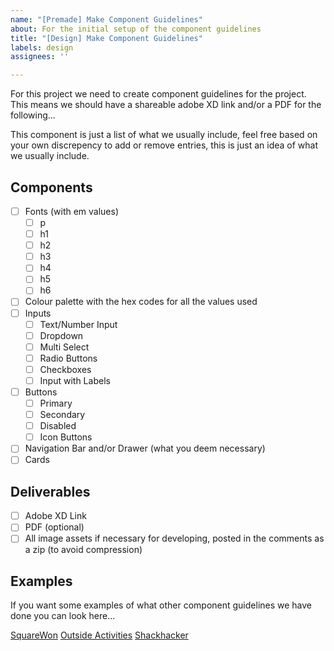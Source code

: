 ```yaml
---
name: "[Premade] Make Component Guidelines"
about: For the initial setup of the component guidelines
title: "[Design] Make Component Guidelines"
labels: design
assignees: ''

---
```


For this project we need to create component guidelines for the project. This means we should have a shareable adobe XD link and/or a PDF for the following...

This component is just a list of what we usually include, feel free based on your own discrepency to add or remove entries, this is just an idea of what we usually include.

## Components

- [ ] Fonts (with em values)
  - [ ] p
  - [ ] h1
  - [ ] h2
  - [ ] h3
  - [ ] h4
  - [ ] h5
  - [ ] h6
- [ ] Colour palette with the hex codes for all the values used
- [ ] Inputs
  - [ ] Text/Number Input
  - [ ] Dropdown
  - [ ] Multi Select
  - [ ] Radio Buttons
  - [ ] Checkboxes
  - [ ] Input with Labels
- [ ] Buttons
  - [ ] Primary
  - [ ] Secondary
  - [ ] Disabled
  - [ ] Icon Buttons
- [ ] Navigation Bar and/or Drawer (what you deem necessary)
- [ ] Cards

## Deliverables
- [ ] Adobe XD Link
- [ ] PDF (optional)
- [ ] All image assets if necessary for developing, posted in the comments as a zip (to avoid compression)

## Examples
If you want some examples of what other component guidelines we have done you can look here...

[SquareWon](https://xd.adobe.com/view/87f88439-0377-4152-a2ec-1191b4042879-d2ab/)
[Outside Activities](https://xd.adobe.com/view/08886ee2-035b-44d2-8b16-20f5594687fb-5ddb/)
[Shackhacker](https://xd.adobe.com/view/06274beb-0de3-4284-8f57-da466ee3dc88-5374/)
